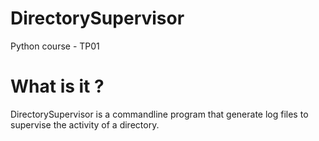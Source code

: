 # DirectorySupervisor
Python course - TP01

# What is it ?
DirectorySupervisor is a commandline program that generate log files to supervise the activity of a directory.
